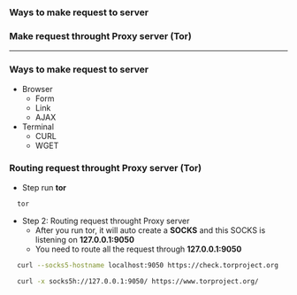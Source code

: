 ### Ways to make request to server
### Make request throught Proxy server (Tor)

-----------------------------

### Ways to make request to server
 - Browser
   - Form
   - Link
   - AJAX
 - Terminal
   - CURL
   - WGET

### Routing request throught Proxy server (Tor)
 - Step run **tor**
 
 ```sh
   tor
 ```
 
 - Step 2: Routing request throught Proxy server
   - After you run tor, it will auto create a **SOCKS** and this SOCKS is listening on **127.0.0.1:9050**
   - You need to route all the request through **127.0.0.1:9050**

  ```sh
    curl --socks5-hostname localhost:9050 https://check.torproject.org
  ```

  ```sh
    curl -x socks5h://127.0.0.1:9050/ https://www.torproject.org/
  ```
  


